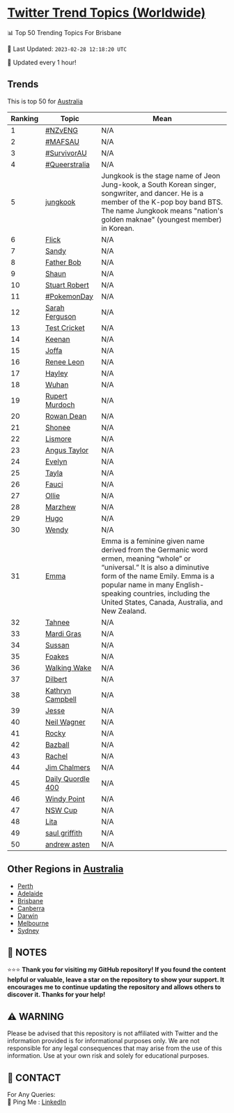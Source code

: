 [Twitter Trend Topics (Worldwide)](https://github.com/ErcinDedeoglu/Twitter-Trend-Topics)
==========


📊 Top 50 Trending Topics For Brisbane

📆 Last Updated: `2023-02-28 12:18:20 UTC`

🔧 Updated every 1 hour!


## Trends

This is top 50 for [Australia](</Australia>)

| Ranking | Topic | Mean |
| ------- | ------------ | ------------ |
| 1 | [#NZvENG](http://twitter.com/search?q=%23NZvENG) | N/A |
| 2 | [#MAFSAU](http://twitter.com/search?q=%23MAFSAU) | N/A |
| 3 | [#SurvivorAU](http://twitter.com/search?q=%23SurvivorAU) | N/A |
| 4 | [#Queerstralia](http://twitter.com/search?q=%23Queerstralia) | N/A |
| 5 | [jungkook](http://twitter.com/search?q=jungkook) | Jungkook is the stage name of Jeon Jung-kook, a South Korean singer, songwriter, and dancer. He is a member of the K-pop boy band BTS. The name Jungkook means "nation's golden maknae" (youngest member) in Korean. |
| 6 | [Flick](http://twitter.com/search?q=Flick) | N/A |
| 7 | [Sandy](http://twitter.com/search?q=Sandy) | N/A |
| 8 | [Father Bob](http://twitter.com/search?q=Father+Bob) | N/A |
| 9 | [Shaun](http://twitter.com/search?q=Shaun) | N/A |
| 10 | [Stuart Robert](http://twitter.com/search?q=Stuart+Robert) | N/A |
| 11 | [#PokemonDay](http://twitter.com/search?q=%23PokemonDay) | N/A |
| 12 | [Sarah Ferguson](http://twitter.com/search?q=Sarah+Ferguson) | N/A |
| 13 | [Test Cricket](http://twitter.com/search?q=Test+Cricket) | N/A |
| 14 | [Keenan](http://twitter.com/search?q=Keenan) | N/A |
| 15 | [Joffa](http://twitter.com/search?q=Joffa) | N/A |
| 16 | [Renee Leon](http://twitter.com/search?q=Renee+Leon) | N/A |
| 17 | [Hayley](http://twitter.com/search?q=Hayley) | N/A |
| 18 | [Wuhan](http://twitter.com/search?q=Wuhan) | N/A |
| 19 | [Rupert Murdoch](http://twitter.com/search?q=Rupert+Murdoch) | N/A |
| 20 | [Rowan Dean](http://twitter.com/search?q=Rowan+Dean) | N/A |
| 21 | [Shonee](http://twitter.com/search?q=Shonee) | N/A |
| 22 | [Lismore](http://twitter.com/search?q=Lismore) | N/A |
| 23 | [Angus Taylor](http://twitter.com/search?q=Angus+Taylor) | N/A |
| 24 | [Evelyn](http://twitter.com/search?q=Evelyn) | N/A |
| 25 | [Tayla](http://twitter.com/search?q=Tayla) | N/A |
| 26 | [Fauci](http://twitter.com/search?q=Fauci) | N/A |
| 27 | [Ollie](http://twitter.com/search?q=Ollie) | N/A |
| 28 | [Marzhew](http://twitter.com/search?q=Marzhew) | N/A |
| 29 | [Hugo](http://twitter.com/search?q=Hugo) | N/A |
| 30 | [Wendy](http://twitter.com/search?q=Wendy) | N/A |
| 31 | [Emma](http://twitter.com/search?q=Emma) | Emma is a feminine given name derived from the Germanic word ermen, meaning “whole” or “universal.” It is also a diminutive form of the name Emily. Emma is a popular name in many English-speaking countries, including the United States, Canada, Australia, and New Zealand. |
| 32 | [Tahnee](http://twitter.com/search?q=Tahnee) | N/A |
| 33 | [Mardi Gras](http://twitter.com/search?q=Mardi+Gras) | N/A |
| 34 | [Sussan](http://twitter.com/search?q=Sussan) | N/A |
| 35 | [Foakes](http://twitter.com/search?q=Foakes) | N/A |
| 36 | [Walking Wake](http://twitter.com/search?q=Walking+Wake) | N/A |
| 37 | [Dilbert](http://twitter.com/search?q=Dilbert) | N/A |
| 38 | [Kathryn Campbell](http://twitter.com/search?q=Kathryn+Campbell) | N/A |
| 39 | [Jesse](http://twitter.com/search?q=Jesse) | N/A |
| 40 | [Neil Wagner](http://twitter.com/search?q=Neil+Wagner) | N/A |
| 41 | [Rocky](http://twitter.com/search?q=Rocky) | N/A |
| 42 | [Bazball](http://twitter.com/search?q=Bazball) | N/A |
| 43 | [Rachel](http://twitter.com/search?q=Rachel) | N/A |
| 44 | [Jim Chalmers](http://twitter.com/search?q=Jim+Chalmers) | N/A |
| 45 | [Daily Quordle 400](http://twitter.com/search?q=Daily+Quordle+400) | N/A |
| 46 | [Windy Point](http://twitter.com/search?q=Windy+Point) | N/A |
| 47 | [NSW Cup](http://twitter.com/search?q=NSW+Cup) | N/A |
| 48 | [Lita](http://twitter.com/search?q=Lita) | N/A |
| 49 | [saul griffith](http://twitter.com/search?q=saul+griffith) | N/A |
| 50 | [andrew asten](http://twitter.com/search?q=andrew+asten) | N/A |



## Other Regions in [Australia](</Australia>)

* [Perth](</Australia/Perth.md>)
* [Adelaide](</Australia/Adelaide.md>)
* [Brisbane](</Australia/Brisbane.md>)
* [Canberra](</Australia/Canberra.md>)
* [Darwin](</Australia/Darwin.md>)
* [Melbourne](</Australia/Melbourne.md>)
* [Sydney](</Australia/Sydney.md>)



## 📝 NOTES

⭐⭐⭐ **Thank you for visiting my GitHub repository! If you found the content helpful or valuable, leave a star on the repository to show your support. It encourages me to continue updating the repository and allows others to discover it. Thanks for your help!**


## ⚠️ WARNING

Please be advised that this repository is not affiliated with Twitter and the information provided is for informational purposes only. We are not responsible for any legal consequences that may arise from the use of this information. Use at your own risk and solely for educational purposes.


## 📨 CONTACT

 For Any Queries:  
            🏓 Ping Me : [LinkedIn](https://www.linkedin.com/in/ercindedeoglu/)
